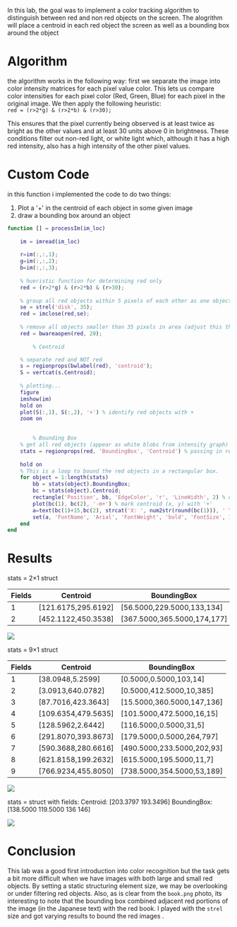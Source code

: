 In this lab, the goal was to implement a color tracking algorithm to distinguish between red and non red objects on the screen. The alogrithm will place a centroid in each red object the screen as well as a bounding box around the object 

# Algorithm 
the algorithm works in the following way: first we separate the image into color intensity matrices for each pixel value color. This lets us compare color intensities for each pixel color (Red, Green, Blue) for each pixel in the original image. We then apply the following heuristic:  
```red = (r>2*g) & (r>2*b) & (r>30);```

This ensures that the pixel currently being observed is at least twice as bright as the other values and at least 30 units above 0 in brightness. These conditions filter out non-red light, or white light which, although it has a high red intensity, also has a high intensity of the other pixel values. 

# Custom Code
in this function i implemented the code to do two things:
1. Plot a '+' in the centroid of each object in some given image
2. draw a bounding box around an object 

```MATLAB
function [] = processIm(im_loc)
    
    im = imread(im_loc)
    
    r=im(:,:,1); 
    g=im(:,:,2);
    b=im(:,:,3);
    
    % hueristic function for determining red only
    red = (r>2*g) & (r>2*b) & (r>30);
    
    % group all red objects within 5 pixels of each other as one object (this one should be tweaked)
    se = strel('disk', 35);
    red = imclose(red,se); 
    
    % remove all objects smaller than 35 pixels in area (adjust this threshold as needed)
    red = bwareaopen(red, 20);
        
        % Centroid 

    % separate red and NOT red 
    s = regionprops(bwlabel(red), 'centroid');
    S = vertcat(s.Centroid); 
    
    % plotting...
    figure 
    imshow(im)
    hold on
    plot(S(:,1), S(:,2), '+') % identify red objects with +
    zoom on
        

        % Bounding Box
    % get all red objects (appear as white blobs from intensity graph)
    stats = regionprops(red, 'BoundingBox', 'Centroid') % passing in red intensity binarized image
 
    hold on
    % This is a loop to bound the red objects in a rectangular box.
    for object = 1:length(stats)
        bb = stats(object).BoundingBox;
        bc = stats(object).Centroid;
        rectangle('Position', bb, 'EdgeColor', 'r', 'LineWidth', 2) % draw bounding box
        plot(bc(1), bc(2), '-m+') % mark centroid (x, y) with '+'
        a=text(bc(1)+15,bc(2), strcat('X: ', num2str(round(bc(1))), ' Y: ', num2str(round(bc(2)))));
        set(a, 'FontName', 'Arial', 'FontWeight', 'bold', 'FontSize', 12, 'Color', 'yellow');
    end 
end
```


# Results
stats = 2×1 struct

|Fields|Centroid|BoundingBox|
|---|---|---|
|1|[121.6175,295.6192]|[56.5000,229.5000,133,134]|
|2|[452.1122,450.3538]|[367.5000,365.5000,174,177]|

![](file:////tmp/ConnectorClipboard3168028562240341022/image17287741020320.png)

stats = 9×1 struct

|Fields|Centroid|BoundingBox|
|---|---|---|
|1|[38.0948,5.2599]|[0.5000,0.5000,103,14]|
|2|[3.0913,640.0782]|[0.5000,412.5000,10,385]|
|3|[87.7016,423.3643]|[15.5000,360.5000,147,136]|
|4|[109.6354,479.5635]|[101.5000,472.5000,16,15]|
|5|[128.5962,2.6442]|[116.5000,0.5000,31,5]|
|6|[291.8070,393.8673]|[179.5000,0.5000,264,797]|
|7|[590.3688,280.6616]|[490.5000,233.5000,202,93]|
|8|[621.8158,199.2632]|[615.5000,195.5000,11,7]|
|9|[766.9234,455.8050]|[738.5000,354.5000,53,189]|

![](file:////tmp/ConnectorClipboard3168028562240341022/image17287741020361.png)

stats = struct with fields:
       Centroid: [203.3797 193.3496]
    BoundingBox: [138.5000 119.5000 136 146]

![](file:////tmp/ConnectorClipboard3168028562240341022/image17287741020372.png)
# Conclusion 
This lab was a good first introduction into color recognition but the task gets a bit more difficult when we have images with both large and small red objects. By setting a static structuring element size, we may be overlooking or under filtering red objects. Also, as is clear from the `book.png` photo, its interesting to note that the bounding box combined adjacent red portions of the image (in the Japanese text) with the red book. I played with the `strel` size and got varying results to bound the red images .
